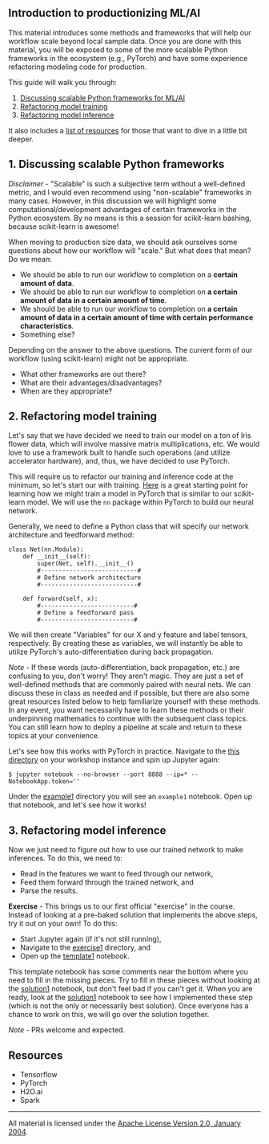## Introduction to productionizing ML/AI

This material introduces some methods and frameworks that will help our workflow scale beyond local sample data. Once you are done with this material, you will be exposed to some of the more scalable Python frameworks in the ecosystem (e.g., PyTorch) and have some experience refactoring modeling code for production.

This guide will walk you through:

1. [Discussing scalable Python frameworks for ML/AI](#discussing-scalable-python-frameworks)
2. [Refactoring model training](#refactoring-model-training)
3. [Refactoring model inference](#refactoring-model-inference)


It also includes a [list of resources](#resources) for those that want to dive in a little bit deeper.

## 1. Discussing scalable Python frameworks

*Disclaimer* - "Scalable" is such a subjective term without a well-defined metric, and I would even recommend using "non-scalable" frameworks in many cases. However, in this discussion we will highlight some computational/development advantages of certain frameworks in the Python ecosystem. By no means is this a session for scikit-learn bashing, because scikit-learn is awesome!

When moving to production size data, we should ask ourselves some questions about how our workflow will "scale." But what does that mean? Do we mean:

- We should be able to run our workflow to completion on a **certain amount of data**.
- We should be able to run our workflow to completion on **a certain amount of data in a certain amount of time**.
- We should be able to run our workflow to completion on **a certain amount of data in a certain amount of time with certain performance characteristics**.
- Something else?

Depending on the answer to the above questions. The current form of our workflow (using scikit-learn) might not be appropriate. 

- What other frameworks are out there?
- What are their advantages/disadvantages?
- When are they appropriate?

## 2. Refactoring model training

Let's say that we have decided we need to train our model on a ton of Iris flower data, which will involve massive matrix multiplications, etc. We would love to use a framework built to handle such operations (and utilize accelerator hardware), and, thus, we have decided to use PyTorch.

This will require us to refactor our training and inference code at the minimum, so let's start our with training. [Here]() is a great starting point for learning how we might train a model in PyTorch that is similar to our scikit-learn model. We will use the `nn` package within PyTorch to build our neural network.

Generally, we need to define a Python class that will specify our network architecture and feedforward method:

```
class Net(nn.Module):
    def __init__(self):
        super(Net, self).__init__() 
        #---------------------------#
        # Define network architecture
        #---------------------------#
    
    def forward(self, x):
        #--------------------------#
        # Define a feedforward pass
        #--------------------------#
```

We will then create "Variables" for our X and y feature and label tensors, respectively. By creating these as variables, we will instantly be able to utilize PyTorch's auto-differentiation during back propagation. 

*Note* - If these words (auto-differentiation, back propagation, etc.) are confusing to you, don't worry! They aren't magic. They are just a set of well-defined methods that are commonly paired with neural nets. We can discuss these in class as needed and if possible, but there are also some great resources listed below to help familiarize yourself with these methods. In any event, you want necessarily have to learn these methods or their underpinning mathematics to continue with the subsequent class topics. You can still learn how to deploy a pipeline at scale and return to these topics at your convenience.

Let's see how this works with PyTorch in practice. Navigate to the [this directory](.) on your workshop instance and spin up Jupyter again:

```
$ jupyter notebook --no-browser --port 8888 --ip=* --NotebookApp.token=''
```

Under the [example1](example1) directory you will see an `example1` notebook. Open up that notebook, and let's see how it works!

## 3. Refactoring model inference

Now we just need to figure out how to use our trained network to make inferences. To do this, we need to:

- Read in the features we want to feed through our network,
- Feed them forward through the trained network, and
- Parse the results.

**Exercise** - This brings us to our first official "exercise" in the course. Instead of looking at a pre-baked solution that implements the above steps, try it out on your own! To do this:

- Start Jupyter again (if it's not still running),
- Navigate to the [exercise1](exercise1) directory, and
- Open up the [template1](exercise1/template1.ipynb) notebook.

This template notebook has some comments near the bottom where you need to fill in the missing pieces. Try to fill in these pieces without looking at the [solution1](exercise1/solution1.ipynb) notebook, but don't feel bad if you can't get it. When you are ready, look at the [solution1](exercise1/solution1.ipynb) notebook to see how I implemented these step (which is not the only or necessarily best solution). Once everyone has a chance to work on this, we will go over the solution together.

*Note* - PRs welcome and expected.

## Resources

- Tensorflow
- PyTorch
- H2O.ai
- Spark

___
All material is licensed under the [Apache License Version 2.0, January 2004](http://www.apache.org/licenses/LICENSE-2.0).
